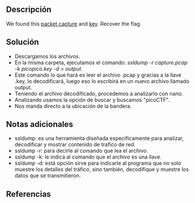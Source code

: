 ## Descripción
We found this [packet capture](https://jupiter.challenges.picoctf.org/static/0c84d3636dd088d9fe4efd5d0d869a06/capture.pcap) and [key](https://jupiter.challenges.picoctf.org/static/0c84d3636dd088d9fe4efd5d0d869a06/picopico.key). Recover the flag.
## Solución
- Descargamos los archivos.
- En la misma carpeta, ejecutamos el comando: *ssldump -r capture.pcap -k picopico.key -d > output*.
- Este comando lo que hará es leer el archivo .pcap y gracias a la llave .key, lo decodificará, luego eso lo escribirá en un nuevo archivo llamado output.
- Teniendo el archivo decodificado, procedemos a analizarlo con nano.
- Analizando usamos la opción de buscar y buscamos "picoCTF".
- Nos manda directo a la ubicación de la bandera.
## Notas adicionales
- ssldump: es una herramienta diseñada especificamente para analizar, decodificar y mostrar contenido de trafico de red.
- ssldump -r: para decirle al comando que lea el archivo.
- ssldump -k: le indica al comando que el archivo es una llave.
- ssldump -d: está opción sirve para indicarle al programa que no solo muestre los detalles del tráfico, sino también, decodifique y muestre los datos que se transmitieron.
## Referencias